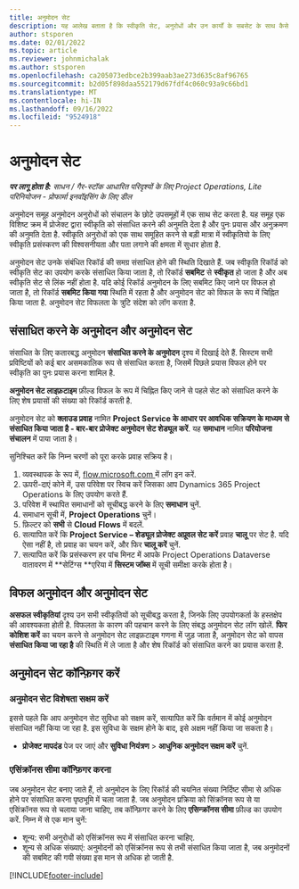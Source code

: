 ```yaml
---
title: अनुमोदन सेट
description: यह आलेख बताता है कि स्वीकृति सेट, अनुरोधों और उन कार्यों के सबसेट के साथ कैसे काम करें.
author: stsporen
ms.date: 02/01/2022
ms.topic: article
ms.reviewer: johnmichalak
ms.author: stsporen
ms.openlocfilehash: ca205073edbce2b399aab3ae273d635c8af96765
ms.sourcegitcommit: b2d05f898daa552179d67fdf4c060c93a9c66bd1
ms.translationtype: MT
ms.contentlocale: hi-IN
ms.lasthandoff: 09/16/2022
ms.locfileid: "9524918"
---
```

# <a name="approval-sets"></a>अनुमोदन सेट

_**पर लागू होता है:** साधन / गैर-स्टॉक आधारित परिदृश्यों के लिए Project Operations, Lite परिनियोजन - प्रोफार्मा इनवॉइसिंग के लिए डील_

अनुमोदन समूह अनुमोदन अनुरोधों को संचालन के छोटे उपसमूहों में एक साथ सेट करता है. यह समूह एक विशिष्ट क्रम में प्रोजेक्ट द्वारा स्वीकृति को संसाधित करने की अनुमति देता है और पुनः प्रयास और अनुक्रमण की अनुमति देता है. स्वीकृति अनुरोधों को एक साथ समूहित करने से बड़ी मात्रा में स्वीकृतियो के लिए स्वीकृति प्रसंस्करण की विश्वसनीयता और पता लगाने की क्षमता में सुधार होता है.

अनुमोदन सेट उनके संबंधित रिकॉर्ड की समग्र संसाधित होने की स्थिति दिखाते हैं. जब स्वीकृति रिकॉर्ड को स्वीकृति सेट का उपयोग करके संसाधित किया जाता है, तो रिकॉर्ड **सबमिट** से **स्वीकृत** हो जाता है और अब स्वीकृति सेट से लिंक नहीं होता है. यदि कोई रिकॉर्ड अनुमोदन के लिए सबमिट किए जाने पर विफल हो जाता है, तो रिकॉर्ड **सबमिट किया गया** स्थिति में रहता है और अनुमोदन सेट को विफल के रूप में चिह्नित किया जाता है. अनुमोदन सेट विफलता के त्रुटि संदेश को लॉग करता है.

## <a name="processing-approvals-and-approval-sets"></a>संसाधित करने के अनुमोदन और अनुमोदन सेट
संसाधित के लिए कतारबद्ध अनुमोदन **संसाधित करने के अनुमोदन** दृश्य में दिखाई देते हैं. सिस्टम सभी प्रविष्टियों को कई बार असमकालिक रूप से संसाधित करता है, जिसमें पिछले प्रयास विफल होने पर स्वीकृति का पुनः प्रयास करना शामिल है.

**अनुमोदन सेट लाइफ़टाइम** फ़ील्ड विफल के रूप में चिह्नित किए जाने से पहले सेट को संसाधित करने के लिए शेष प्रयासों की संख्या को रिकॉर्ड करती है.

अनुमोदन सेट को **क्लाउड प्रवाह** नामित **Project Service के आधार पर आवधिक सक्रियण के माध्यम से संसाधित किया जाता है - बार-बार प्रोजेक्ट अनुमोदन सेट शेड्यूल करें**. यह **समाधान** नामित **परियोजना संचालन** में पाया जाता है। 

सुनिश्चित करें कि निम्न चरणों को पूरा करके प्रवाह सक्रिय है।

1. व्यवस्थापक के रूप में, [ flow.microsoft.com ](https://powerautomate.microsoft.com) में लॉग इन करें.
2. ऊपरी-दाएं कोने में, उस परिवेश पर स्विच करें जिसका आप Dynamics 365 Project Operations के लिए उपयोग करते हैं.
3. परिवेश में स्थापित समाधानों को सूचीबद्ध करने के लिए **समाधान** चुनें.
4. समाधान सूची में, **Project Operations** चुनें।
5. फ़िल्टर को **सभी** से **Cloud Flows** में बदलें.
6. सत्यापित करें कि **Project Service – शेड्यूल प्रोजेक्ट अप्रूवल सेट करें** प्रवाह **चालू** पर सेट है. यदि ऐसा नहीं है, तो प्रवाह का चयन करें, और फिर **चालू करें** चुनें.
7. सत्यापित करें कि प्रसंस्करण हर पांच मिनट में आपके Project Operations Dataverse वातावरण में **सेटिंग्स **एरिया में **सिस्टम जॉब्स** में सूची समीक्षा करके होता है।

## <a name="failed-approvals-and-approval-sets"></a>विफल अनुमोदन और अनुमोदन सेट
**असफल स्वीकृतियां** दृश्य उन सभी स्वीकृतियों को सूचीबद्ध करता है, जिनके लिए उपयोगकर्ता के हस्तक्षेप की आवश्यकता होती है. विफलता के कारण की पहचान करने के लिए संबद्ध अनुमोदन सेट लॉग खोलें.
**फिर कोशिश करें** का चयन करने से अनुमोदन सेट लाइफ़टाइम गणना में जुड़ जाता है, अनुमोदन सेट को वापस **संसाधित किया जा रहा है** की स्थिति में ले जाता है और शेष रिकॉर्ड को संसाधित करने का प्रयास करता है.

## <a name="configure-approval-sets"></a>अनुमोदन सेट कॉन्फ़िगर करें

### <a name="enable-the-approval-sets-feature"></a>अनुमोदन सेट विशेषता सक्षम करें
इससे पहले कि आप अनुमोदन सेट सुविधा को सक्षम करें, सत्यापित करें कि वर्तमान में कोई अनुमोदन संसाधित नहीं किया जा रहा है. इस सुविधा के सक्षम होने के बाद, इसे अक्षम नहीं किया जा सकता है।

- **प्रोजेक्ट मापदंड** पेज पर जाएं और **सुविधा नियंत्रण** > **आधुनिक अनुमोदन सक्षम करें** चुनें.

### <a name="configuring-the-asynchronous-threshold"></a>एसिंक्रॉनस सीमा कॉन्फ़िगर करना 
जब अनुमोदन सेट बनाए जाते हैं, तो अनुमोदन के लिए रिकॉर्ड की चयनित संख्या निर्दिष्ट सीमा से अधिक होने पर संसाधित करना पृष्ठभूमि में चला जाता है. जब अनुमोदन प्रक्रिया को सिंक्रॉनस रूप से या एसिंक्रॉनस रूप से चलाया जाना चाहिए, तब कॉन्फ़िगर करने के लिए **एसिन्क्रॉनस सीमा** फ़ील्ड का उपयोग करें. निम्न में से एक मान चुनें:

  - शून्य: सभी अनुरोधों को एसिंक्रॉनस रूप में संसाधित करना चाहिए. 
  - शून्य से अधिक संख्याएं: अनुमोदनों को एसिंक्रॉनस रूप से तभी संसाधित किया जाता है, जब अनुमोदनों की सबमिट की गयी संख्या इस मान से अधिक हो जाती है.

[!INCLUDE[footer-include](../includes/footer-banner.md)]
